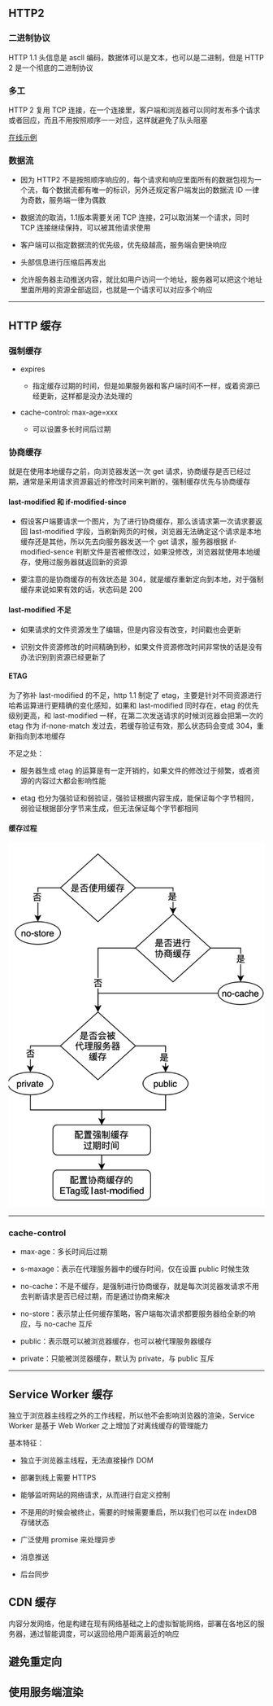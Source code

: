 ## HTTP2

### 二进制协议

HTTP 1.1 头信息是 ascll 编码，数据体可以是文本，也可以是二进制，但是 HTTP 2 是一个彻底的二进制协议

### 多工

HTTP 2 复用 TCP 连接，在一个连接里，客户端和浏览器可以同时发布多个请求或者回应，而且不用按照顺序一一对应，这样就避免了队头阻塞

[在线示例](https://http2.akamai.com/demo)

### 数据流

- 因为 HTTP2 不是按照顺序响应的，每个请求和响应里面所有的数据包视为一个流，每个数据流都有唯一的标识，另外还规定客户端发出的数据流 ID 一律为奇数，服务端一律为偶数

- 数据流的取消，1.1版本需要关闭 TCP 连接，2可以取消某一个请求，同时 TCP 连接继续保持，可以被其他请求使用

- 客户端可以指定数据流的优先级，优先级越高，服务端会更快响应

- 头部信息进行压缩后再发出

- 允许服务器主动推送内容，就比如用户访问一个地址，服务器可以把这个地址里面所用的资源全部返回，也就是一个请求可以对应多个响应

---

## HTTP 缓存

### 强制缓存

- expires

  - 指定缓存过期的时间，但是如果服务器和客户端时间不一样，或着资源已经更新，这样都是没办法处理的

- cache-control: max-age=xxx

  - 可以设置多长时间后过期

### 协商缓存

就是在使用本地缓存之前，向浏览器发送一次 get 请求，协商缓存是否已经过期，通常是采用请求资源最近的修改时间来判断的，强制缓存优先与协商缓存

#### last-modified 和 if-modified-since

- 假设客户端要请求一个图片，为了进行协商缓存，那么该请求第一次请求要返回 last-modified 字段，当刷新网页的时候，浏览器无法确定这个请求是本地缓存还是其他，所以先去向服务器发送一个 get 请求，服务器根据 if-modified-sence 判断文件是否被修改过，如果没修改，浏览器就使用本地缓存，使用过服务器就返回新的资源

- 要注意的是协商缓存的有效状态是 304，就是缓存重新定向到本地，对于强制缓存来说如果有效的话，状态码是 200

#### last-modified 不足

- 如果请求的文件资源发生了编辑，但是内容没有改变，时间戳也会更新

- 识别文件资源修改的时间精确到秒，如果文件资源修改时间非常快的话是没有办法识别到资源已经更新了

#### ETAG

为了弥补 last-modified 的不足，http 1.1 制定了 etag，主要是针对不同资源进行哈希运算进行更精确的变化感知，如果和 last-modified 同时存在，etag 的优先级别更高，和 last-modified 一样，在第二次发送请求的时候浏览器会把第一次的 etag 作为 if-none-match 发过去，若缓存验证有效，那么状态码会变成 304，重新指向到本地缓存

不足之处：

- 服务器生成 etag 的运算是有一定开销的，如果文件的修改过于频繁，或者资源的内容过大都会影响性能

- etag 也分为强验证和弱验证，强验证根据内容生成，能保证每个字节相同，弱验证根据部分字节来生成，但无法保证每个字节都相同


#### 缓存过程

<img src='./img/缓存.jpg'>

---


### cache-control

- max-age：多长时间后过期

- s-maxage：表示在代理服务器中的缓存时间，仅在设置 public 时候生效

- no-cache：不是不缓存，是强制进行协商缓存，就是每次浏览器发请求不用去判断请求是否已经过期，而是通过协商来解决

- no-store：表示禁止任何缓存策略，客户端每次请求都要服务器给全新的响应，与 no-cache 互斥

- public：表示既可以被浏览器缓存，也可以被代理服务器缓存

- private：只能被浏览器缓存，默认为 private，与 public 互斥


---

## Service Worker 缓存

独立于浏览器主线程之外的工作线程，所以他不会影响浏览器的渲染，Service Worker 是基于 Web Worker 之上增加了对离线缓存的管理能力

基本特征：

- 独立于浏览器主线程，无法直接操作 DOM

- 部署到线上需要 HTTPS

- 能够监听网站的网络请求，从而进行自定义控制

- 不是用的时候会被终止，需要的时候需要重启，所以我们也可以在 indexDB 存储状态

- 广泛使用 promise 来处理异步

- 消息推送

- 后台同步

## CDN 缓存

内容分发网络，他是构建在现有网络基础之上的虚拟智能网络，部署在各地区的服务器，通过智能调度，可以返回给用户距离最近的响应

## 避免重定向

## 使用服务端渲染